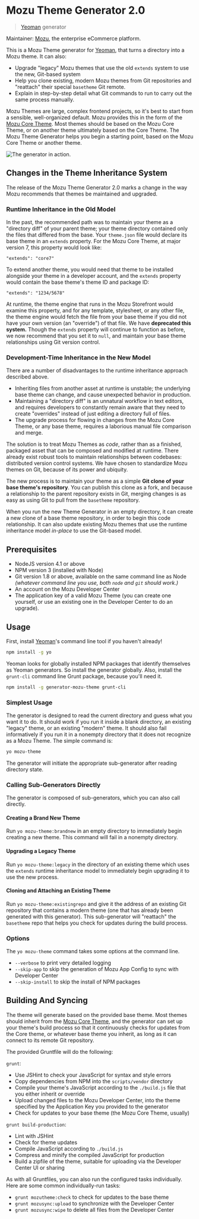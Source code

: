 # Mozu Theme Generator 2.0

> [Yeoman][1] generator

Maintainer: [Mozu](https://github.com/mozu), the enterprise eCommerce platform.

This is a Mozu Theme generator for [Yeoman][1], that turns a directory into a Mozu theme. It can also:
 - Upgrade "legacy" Mozu themes that use the old `extends` system to use the new, Git-based system
 - Help you clone existing, modern Mozu themes from Git repositories and "reattach" their special `basetheme` Git remote.
 - Explain in step-by-step detail what Git commands to run to carry out the same process manually.
 
Mozu Themes are large, complex frontend projects, so it's best to start from a sensible, well-organized default. Mozu provides this in the form of the [Mozu Core Theme](https://github.com/mozu/core-theme). Most themes should be based on the Mozu Core Theme, or on another theme ultimately based on the Core Theme. The Mozu Theme Generator helps you begin a starting point, based on the Mozu Core Theme or another theme.

![The generator in action.](http://i.imgur.com/dcPMavD.png)

## Changes in the Theme Inheritance System
The release of the Mozu Theme Generator 2.0 marks a change in the way Mozu recommends that themes be maintained and upgraded.

### Runtime Inheritance in the Old Model
In the past, the recommended path was to maintain your theme as a "directory diff" of your parent theme; your theme directory contained only the files that differed from the base. Your `theme.json` file would declare its base theme in an `extends` property. For the Mozu Core Theme, at major version 7, this property would look like:
```
"extends": "core7"
```
To extend another theme, you would need that theme to be installed alongside your theme in a developer account, and the `extends` property would contain the base theme's theme ID and package ID:
```
"extends": "1234/5678"
```
At runtime, the theme engine that runs in the Mozu Storefront would examine this property, and for any template, stylesheet, or any other file, the theme engine would fetch the file from your base theme if you did not have your own version (an "override") of that file.
We have **deprecated this system.** Though the `extends` property will continue to function as before, we now recommend that you set it to `null`, and maintain your base theme relationships using Git version control.

### Development-Time Inheritance in the New Model
There are a number of disadvantages to the runtime inheritance approach described above.
 - Inheriting files from another asset at runtime is unstable; the underlying base theme can change, and cause unexpected behavior in production.
 - Maintaining a "directory diff" is an unnatural workflow in text editors, and requires developers to constantly remain aware that they need to create "overrides" instead of just editing a directory full of files.
 - The upgrade process for flowing in changes from the Mozu Core Theme, or any base theme, requires a laborious manual file comparison and merge.

The solution is to treat Mozu Themes as *code*, rather than as a finished, packaged asset that can be composed and modified at runtime. There already exist robust tools to maintain relationships between codebases: distributed version control systems. We have chosen to standardize Mozu themes on Git, because of its power and ubiquity.

The new process is to maintain your theme as a simple **Git clone of your base theme's repository**. You can publish this clone as a fork, and because a relationship to the parent repository exists in Git, merging changes is as easy as using Git to pull from the `basetheme` repository.

When you run the new Theme Generator in an empty directory, it can create a new clone of a base theme repository, in order to begin this code relationship. It can also update existing Mozu themes that use the runtime inheritance model *in-place* to use the Git-based model.

## Prerequisites

 - NodeJS version 4.1 or above
 - NPM version 3 (installed with Node)
 - Git version 1.8 or above, available on the same command line as Node *(whatever command line you use, both `node` and `git` should work.)*
 - An account on the Mozu Developer Center
 - The application key of a valid Mozu Theme (you can create one yourself, or use an existing one in the Developer Center to do an upgrade).

## Usage

First, install [Yeoman][1]'s command line tool if you haven't already!

```bash
npm install -g yo
```

Yeoman looks for globally installed NPM packages that identify themselves as Yeoman generators. So install the generator globally. Also, install the `grunt-cli` command line Grunt package, because you'll need it.

```bash
npm install -g generator-mozu-theme grunt-cli
```

### Simplest Usage

The generator is designed to read the current directory and guess what you want it to do. It should work if you run it inside a blank directory, an existing "legacy" theme, or an existing "modern" theme. It should also fail informatively if you run it in a nonempty directory that it does not recognize as a Mozu Theme. The simple command is:

```sh
yo mozu-theme
```

The generator will initiate the appropriate sub-generator after reading directory state.

### Calling Sub-Generators Directly

The generator is composed of sub-generators, which you can also call directly.

#### Creating a Brand New Theme

Run `yo mozu-theme:brandnew` in an empty directory to immediately begin creating a new theme. This command will fail in a nonempty directory.

#### Upgrading a Legacy Theme

Run `yo mozu-theme:legacy` in the directory of an existing theme which uses the `extends` runtime inheritance model to immediately begin upgrading it to use the new process.

#### Cloning and Attaching an Existing Theme

Run `yo mozu-theme:existingrepo` and give it the address of an existing Git repository that contains a modern theme (one that has already been generated with this generator). This sub-generator will "reattach" the `basetheme` repo that helps you check for updates during the build process.

### Options
The `yo mozu-theme` command takes some options at the command line.

 - `--verbose` to print very detailed logging
 - `--skip-app` to skip the generation of Mozu App Config to sync with Developer Center
 - `--skip-install` to skip the install of NPM packages

## Building And Syncing

The theme will generate based on the provided base theme. Most themes should inherit from the [Mozu Core Theme](https://github.com/mozu/core-theme), and the generator can set up your theme's build process so that it continuously checks for updates from the Core theme, or whatever base theme you inherit, as long as it can connect to its remote Git repository.

The provided Gruntfile will do the following:

`grunt`:
 - Use JSHint to check your JavaScript for syntax and style errors
 - Copy dependencies from NPM into the `scripts/vendor` directory
 - Compile your theme's JavaScript according to the `./build.js` file that you either inherit or override
 - Upload changed files to the Mozu Developer Center, into the theme specified by the Application Key you provided to the generator
 - Check for updates to your base theme (the Mozu Core Theme, usually)

`grunt build-production`:
 - Lint with JSHint
 - Check for theme updates
 - Compile JavaScript according to `./build.js`
 - Compress and minify the compiled JavaScript for production
 - Build a zipfile of the theme, suitable for uploading via the Developer Center UI or sharing

As with all Gruntfiles, you can also run the configured tasks individually. Here are some common individually-run tasks:

 - `grunt mozutheme:check` to check for updates to the base theme
 - `grunt mozusync:upload` to synchronize with the Developer Center
 - `grunt mozusync:wipe` to delete all files from the Developer Center


[1]: http://yeoman.io
